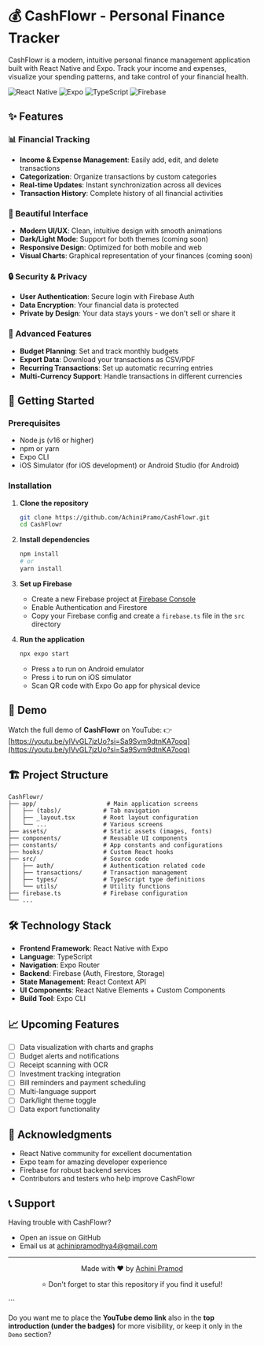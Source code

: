 # 💰 CashFlowr - Personal Finance Tracker

CashFlowr is a modern, intuitive personal finance management application built with React Native and Expo. Track your income and expenses, visualize your spending patterns, and take control of your financial health.

![React Native](https://img.shields.io/badge/React_Native-20232A?style=for-the-badge&logo=react&logoColor=61DAFB)
![Expo](https://img.shields.io/badge/Expo-000020?style=for-the-badge&logo=expo&logoColor=#D04A37)
![TypeScript](https://img.shields.io/badge/TypeScript-007ACC?style=for-the-badge&logo=typescript&logoColor=white)
![Firebase](https://img.shields.io/badge/Firebase-FFCA28?style=for-the-badge&logo=firebase&logoColor=black)

## ✨ Features

### 📊 Financial Tracking
- **Income & Expense Management**: Easily add, edit, and delete transactions
- **Categorization**: Organize transactions by custom categories
- **Real-time Updates**: Instant synchronization across all devices
- **Transaction History**: Complete history of all financial activities

### 📱 Beautiful Interface
- **Modern UI/UX**: Clean, intuitive design with smooth animations
- **Dark/Light Mode**: Support for both themes (coming soon)
- **Responsive Design**: Optimized for both mobile and web
- **Visual Charts**: Graphical representation of your finances (coming soon)

### 🔒 Security & Privacy
- **User Authentication**: Secure login with Firebase Auth
- **Data Encryption**: Your financial data is protected
- **Private by Design**: Your data stays yours - we don't sell or share it

### 🌟 Advanced Features
- **Budget Planning**: Set and track monthly budgets
- **Export Data**: Download your transactions as CSV/PDF
- **Recurring Transactions**: Set up automatic recurring entries
- **Multi-Currency Support**: Handle transactions in different currencies

## 🚀 Getting Started

### Prerequisites

- Node.js (v16 or higher)
- npm or yarn
- Expo CLI
- iOS Simulator (for iOS development) or Android Studio (for Android)

### Installation

1. **Clone the repository**
   ```bash
   git clone https://github.com/AchiniPramo/CashFlowr.git
   cd CashFlowr


2. **Install dependencies**

   ```bash
   npm install
   # or
   yarn install
   ```

3. **Set up Firebase**

   * Create a new Firebase project at [Firebase Console](https://console.firebase.google.com/)
   * Enable Authentication and Firestore
   * Copy your Firebase config and create a `firebase.ts` file in the `src` directory

4. **Run the application**

   ```bash
   npx expo start
   ```

   * Press `a` to run on Android emulator
   * Press `i` to run on iOS simulator
   * Scan QR code with Expo Go app for physical device

## 🎥 Demo

Watch the full demo of **CashFlowr** on YouTube:
👉 [https://youtu.be/ylVvGL7jzUo?si=Sa9Svm9dtnKA7ooq](https://youtu.be/ylVvGL7jzUo?si=Sa9Svm9dtnKA7ooq)

## 🏗️ Project Structure

```
CashFlowr/
├── app/                    # Main application screens
│   ├── (tabs)/            # Tab navigation
│   ├── _layout.tsx        # Root layout configuration
│   └── ...                # Various screens
├── assets/                # Static assets (images, fonts)
├── components/            # Reusable UI components
├── constants/             # App constants and configurations
├── hooks/                 # Custom React hooks
├── src/                   # Source code
│   ├── auth/              # Authentication related code
│   ├── transactions/      # Transaction management
│   ├── types/             # TypeScript type definitions
│   └── utils/             # Utility functions
├── firebase.ts            # Firebase configuration
└── ...
```

## 🛠️ Technology Stack

* **Frontend Framework**: React Native with Expo
* **Language**: TypeScript
* **Navigation**: Expo Router
* **Backend**: Firebase (Auth, Firestore, Storage)
* **State Management**: React Context API
* **UI Components**: React Native Elements + Custom Components
* **Build Tool**: Expo CLI

## 📈 Upcoming Features

* [ ] Data visualization with charts and graphs
* [ ] Budget alerts and notifications
* [ ] Receipt scanning with OCR
* [ ] Investment tracking integration
* [ ] Bill reminders and payment scheduling
* [ ] Multi-language support
* [ ] Dark/light theme toggle
* [ ] Data export functionality

## 🙏 Acknowledgments

* React Native community for excellent documentation
* Expo team for amazing developer experience
* Firebase for robust backend services
* Contributors and testers who help improve CashFlowr

## 📞 Support

Having trouble with CashFlowr?

* Open an issue on GitHub
* Email us at [achinipramodhya4@gmail.com](mailto:achinipramodhya4@gmail.com)

---

<div align="center">
Made with ❤️ by <a href="https://github.com/AchiniPramo">Achini Pramod</a>
</div>

<p align="center">
⭐ Don't forget to star this repository if you find it useful!
</p>
```

Do you want me to place the **YouTube demo link** also in the **top introduction (under the badges)** for more visibility, or keep it only in the `Demo` section?
